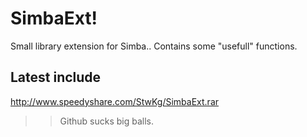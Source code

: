 SimbaExt!
========
Small library extension for Simba.. Contains some "usefull" functions.


Latest include
--------
http://www.speedyshare.com/StwKg/SimbaExt.rar





>> Github sucks big balls.